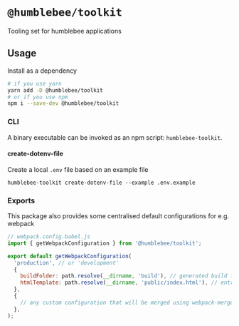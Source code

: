 # `@humblebee/toolkit`

Tooling set for humblebee applications

## Usage

Install as a dependency

```bash
# if you use yarn
yarn add -D @humblebee/toolkit
# or if you use npm
npm i --save-dev @humblebee/toolkit
```

### CLI

A binary executable can be invoked as an npm script: `humblebee-toolkit`.

#### create-dotenv-file

Create a local `.env` file based on an example file

`humblebee-toolkit create-dotenv-file --example .env.example`

### Exports

This package also provides some centralised default configurations for e.g. webpack

```js
// webpack.config.babel.js
import { getWebpackConfiguration } from '@humblebee/toolkit';

export default getWebpackConfiguration(
  'production', // or 'development'
  {
    buildFolder: path.resolve(__dirname, 'build'), // generated build folder
    htmlTemplate: path.resolve(__dirname, 'public/index.html'), // entry point for HtmlWebpackPlugin
  },
  {
    // any custom configuration that will be merged using webpack-merge
  },
);
```

